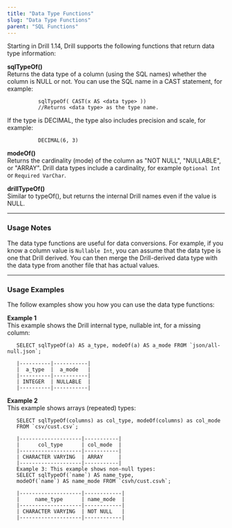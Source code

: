 ```yaml
---
title: "Data Type Functions"
slug: "Data Type Functions"
parent: "SQL Functions"
---
```


Starting in Drill 1.14, Drill supports the following functions that return data type information:  

**sqlTypeOf()**  
Returns the data type of a column (using the SQL names) whether the column is NULL or not. You can use the SQL name in a CAST statement, for example:  

              sqlTypeOf( CAST(x AS <data type> ))  
              //Returns <data type> as the type name.  
If the type is DECIMAL, the type also includes precision and scale, for example:  
 
              DECIMAL(6, 3)  
**modeOf()**  
Returns the cardinality (mode) of the column as "NOT NULL", "NULLABLE", or "ARRAY". Drill data types include a cardinality, for example `Optional Int` or `Required VarChar`.  
 
**drillTypeOf()**  
Similar to typeOf(), but returns the internal Drill names even if the value is NULL.  
_____


### Usage Notes  

The data type functions are useful for data conversions. For example, if you know a column value is `Nullable Int`, you can assume that the data type is one that Drill derived. You can then merge the Drill-derived data type with the data type from another file that has actual values.  

____  


### Usage Examples

The follow examples show you how you can use the data type functions:  

**Example 1**  
This example shows the Drill internal type, nullable int, for a missing column:  

       SELECT sqlTypeOf(a) AS a_type, modeOf(a) AS a_mode FROM `json/all-null.json`;
       
       |----------|-----------|
       |  a_type  |  a_mode   |
       |----------|-----------|
       | INTEGER  | NULLABLE  |
       |----------|-----------|

**Example 2**  
This example shows arrays (repeated) types:  

       SELECT sqlTypeOf(columns) as col_type, modeOf(columns) as col_mode
       FROM `csv/cust.csv`;
       
       |--------------------|-----------|
       |      col_type      | col_mode  |
       |--------------------|-----------|
       | CHARACTER VARYING  | ARRAY     |
       |--------------------|-----------|
       Example 3: This example shows non-null types:
       SELECT sqlTypeOf(`name`) AS name_type, 
       modeOf(`name`) AS name_mode FROM `csvh/cust.csvh`;
       
       |--------------------|------------|
       |     name_type      | name_mode  |
       |--------------------|------------|
       | CHARACTER VARYING  | NOT NULL   |
       |--------------------|------------|

